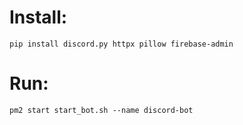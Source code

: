 # Install:
```
pip install discord.py httpx pillow firebase-admin
```

# Run:
```
pm2 start start_bot.sh --name discord-bot
```